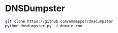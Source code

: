 # DNSDumpster

```bash
git clone https://github.com/nmmapper/dnsdumpster
python dnsdumpster.py -d domain.com
```
